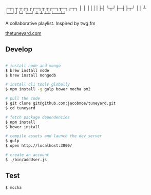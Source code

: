 ┌┬┐┬ ┬┌┐┌┌─┐┬ ┬┌─┐┬─┐┌┬┐
 │ │ ││││├┤ └┬┘├─┤├┬┘ ││
 ┴ └─┘┘└┘└─┘ ┴ ┴ ┴┴└──┴┘

A collaborative playlist. Inspired by twg.fm

[thetuneyard.com](http://thetuneyard.com)

## Develop

```bash

# install node and mongo
$ brew install node
$ brew install mongodb

# install cli tools globally
$ npm install -g gulp bower mocha pm2

# pull the code
$ git clone git@github.com:jacobmoe/tuneyard.git
$ cd tuneyard

# fetch package dependencies
$ npm install
$ bower install

# compile assets and launch the dev server
$ gulp
$ open http://localhost:3000/

# create an account
$ ./bin/addUser.js
```

## Test

```
$ mocha
```
